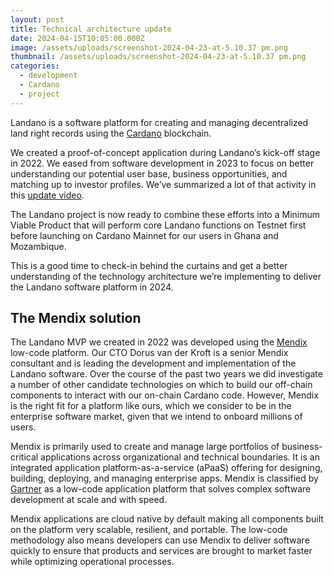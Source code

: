 ```yaml
---
layout: post
title: Technical architecture update
date: 2024-04-15T10:05:00.000Z
image: /assets/uploads/screenshot-2024-04-23-at-5.10.37 pm.png
thumbnail: /assets/uploads/screenshot-2024-04-23-at-5.10.37 pm.png
categories:
  - development
  - Cardano
  - project
---
```

Landano is a software platform for creating and managing decentralized land right records using the [Cardano](https://cardano.org) blockchain.

We created a proof-of-concept application during Landano’s kick-off stage in 2022. We eased from software development in 2023 to focus on better understanding our potential user base, business opportunities, and matching up to investor profiles. We’ve summarized a lot of that activity in this [update video](https://youtu.be/m8eFfN4BBsw?si=tsHOEfJsMKsBcyYs).

The Landano project is now ready to combine these efforts into a Minimum Viable Product that will perform core Landano functions on Testnet first before launching on Cardano Mainnet for our users in Ghana and Mozambique. 

This is a good time to check-in behind the curtains and get a better understanding of the technology architecture we’re implementing to deliver the Landano software platform in 2024.

## The Mendix solution

The Landano MVP we created in 2022 was developed using the [Mendix](https://www.mendix.com/) low-code platform. Our CTO Dorus van der Kroft is a senior Mendix consultant and is leading the development and implementation of the Landano software. Over the course of the past two years we did investigate a number of other candidate technologies on which to build our off-chain components to interact with our on-chain Cardano code. However, Mendix is the right fit for a platform like ours, which we consider to be in the enterprise software market, given that we intend to onboard millions of users. 

Mendix is primarily used to create and manage large portfolios of business-critical applications across organizational and technical boundaries. It is an integrated application platform-as-a-service (aPaaS) offering for designing, building, deploying, and managing enterprise apps. Mendix is classified by [Gartner](https://www.mendix.com/evaluation-guide/gartner-forrester-mendix/) as a low-code application platform that solves complex software development at scale and with speed. 

Mendix applications are cloud native by default making all components built on the platform very scalable, resilient, and portable. The low-code methodology also means developers can use Mendix to deliver software quickly to ensure that products and services are brought to market faster while optimizing operational processes.
